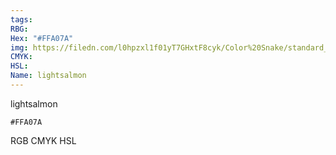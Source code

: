 ```yaml
---
tags:
RBG:
Hex: "#FFA07A"
img: https://filedn.com/l0hpzxl1f01yT7GHxtF8cyk/Color%20Snake/standard_csv_to_svg/%23/#FFA07A.svg
CMYK:
HSL:
Name: lightsalmon
---
```

lightsalmon
```palette
#FFA07A
```
RGB
CMYK
HSL